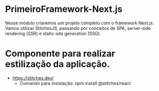 # PrimeiroFramework-Next.js
Nesse módulo criaremos um projeto completo com o framework Next.js. Vamos utilizar StitchesJS, passando por conceitos de SPA, server-side rendering (SSR) e static-site generation (SSG).



# Componente para realizar estilização da aplicação.
 - https://stitches.dev/
    - Comando para instalação:  npm install @stitches/react
